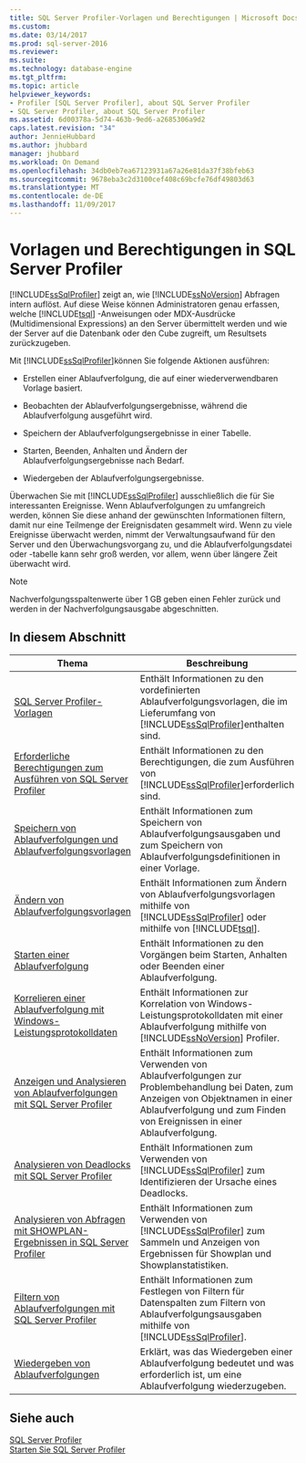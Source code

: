 ```yaml
---
title: SQL Server Profiler-Vorlagen und Berechtigungen | Microsoft Docs
ms.custom: 
ms.date: 03/14/2017
ms.prod: sql-server-2016
ms.reviewer: 
ms.suite: 
ms.technology: database-engine
ms.tgt_pltfrm: 
ms.topic: article
helpviewer_keywords:
- Profiler [SQL Server Profiler], about SQL Server Profiler
- SQL Server Profiler, about SQL Server Profiler
ms.assetid: 6d00378a-5d74-463b-9ed6-a2685306a9d2
caps.latest.revision: "34"
author: JennieHubbard
ms.author: jhubbard
manager: jhubbard
ms.workload: On Demand
ms.openlocfilehash: 34db0eb7ea67123931a67a26e81da37f38bfeb63
ms.sourcegitcommit: 9678eba3c2d3100cef408c69bcfe76df49803d63
ms.translationtype: MT
ms.contentlocale: de-DE
ms.lasthandoff: 11/09/2017
---
```

# <a name="sql-server-profiler-templates-and-permissions"></a>Vorlagen und Berechtigungen in SQL Server Profiler
  [!INCLUDE[ssSqlProfiler](../../includes/sssqlprofiler-md.md)] zeigt an, wie [!INCLUDE[ssNoVersion](../../includes/ssnoversion-md.md)] Abfragen intern auflöst. Auf diese Weise können Administratoren genau erfassen, welche [!INCLUDE[tsql](../../includes/tsql-md.md)] -Anweisungen oder MDX-Ausdrücke (Multidimensional Expressions) an den Server übermittelt werden und wie der Server auf die Datenbank oder den Cube zugreift, um Resultsets zurückzugeben.  
  
 Mit [!INCLUDE[ssSqlProfiler](../../includes/sssqlprofiler-md.md)]können Sie folgende Aktionen ausführen:  
  
-   Erstellen einer Ablaufverfolgung, die auf einer wiederverwendbaren Vorlage basiert.  
  
-   Beobachten der Ablaufverfolgungsergebnisse, während die Ablaufverfolgung ausgeführt wird.  
  
-   Speichern der Ablaufverfolgungsergebnisse in einer Tabelle.  
  
-   Starten, Beenden, Anhalten und Ändern der Ablaufverfolgungsergebnisse nach Bedarf.  
  
-   Wiedergeben der Ablaufverfolgungsergebnisse.  
  
 Überwachen Sie mit [!INCLUDE[ssSqlProfiler](../../includes/sssqlprofiler-md.md)] ausschließlich die für Sie interessanten Ereignisse. Wenn Ablaufverfolgungen zu umfangreich werden, können Sie diese anhand der gewünschten Informationen filtern, damit nur eine Teilmenge der Ereignisdaten gesammelt wird. Wenn zu viele Ereignisse überwacht werden, nimmt der Verwaltungsaufwand für den Server und den Überwachungsvorgang zu, und die Ablaufverfolgungsdatei oder -tabelle kann sehr groß werden, vor allem, wenn über längere Zeit überwacht wird.  
  
> [!NOTE]  
>  Nachverfolgungsspaltenwerte über 1 GB geben einen Fehler zurück und werden in der Nachverfolgungsausgabe abgeschnitten.  
  
## <a name="in-this-section"></a>In diesem Abschnitt  
  
|Thema|Beschreibung|  
|-----------|-----------------|  
|[SQL Server Profiler-Vorlagen](../../tools/sql-server-profiler/sql-server-profiler-templates.md)|Enthält Informationen zu den vordefinierten Ablaufverfolgungsvorlagen, die im Lieferumfang von [!INCLUDE[ssSqlProfiler](../../includes/sssqlprofiler-md.md)]enthalten sind.|  
|[Erforderliche Berechtigungen zum Ausführen von SQL Server Profiler](../../tools/sql-server-profiler/permissions-required-to-run-sql-server-profiler.md)|Enthält Informationen zu den Berechtigungen, die zum Ausführen von [!INCLUDE[ssSqlProfiler](../../includes/sssqlprofiler-md.md)]erforderlich sind.|  
|[Speichern von Ablaufverfolgungen und Ablaufverfolgungsvorlagen](../../tools/sql-server-profiler/save-traces-and-trace-templates.md)|Enthält Informationen zum Speichern von Ablaufverfolgungsausgaben und zum Speichern von Ablaufverfolgungsdefinitionen in einer Vorlage.|  
|[Ändern von Ablaufverfolgungsvorlagen](../../tools/sql-server-profiler/modify-trace-templates.md)|Enthält Informationen zum Ändern von Ablaufverfolgungsvorlagen mithilfe von [!INCLUDE[ssSqlProfiler](../../includes/sssqlprofiler-md.md)] oder mithilfe von [!INCLUDE[tsql](../../includes/tsql-md.md)].|  
|[Starten einer Ablaufverfolgung](../../tools/sql-server-profiler/start-a-trace.md)|Enthält Informationen zu den Vorgängen beim Starten, Anhalten oder Beenden einer Ablaufverfolgung.|  
|[Korrelieren einer Ablaufverfolgung mit Windows-Leistungsprotokolldaten](../../tools/sql-server-profiler/correlate-a-trace-with-windows-performance-log-data.md)|Enthält Informationen zur Korrelation von Windows-Leistungsprotokolldaten mit einer Ablaufverfolgung mithilfe von [!INCLUDE[ssNoVersion](../../includes/ssnoversion-md.md)] Profiler.|  
|[Anzeigen und Analysieren von Ablaufverfolgungen mit SQL Server Profiler](../../tools/sql-server-profiler/view-and-analyze-traces-with-sql-server-profiler.md)|Enthält Informationen zum Verwenden von Ablaufverfolgungen zur Problembehandlung bei Daten, zum Anzeigen von Objektnamen in einer Ablaufverfolgung und zum Finden von Ereignissen in einer Ablaufverfolgung.|  
|[Analysieren von Deadlocks mit SQL Server Profiler](../../tools/sql-server-profiler/analyze-deadlocks-with-sql-server-profiler.md)|Enthält Informationen zum Verwenden von [!INCLUDE[ssSqlProfiler](../../includes/sssqlprofiler-md.md)] zum Identifizieren der Ursache eines Deadlocks.|  
|[Analysieren von Abfragen mit SHOWPLAN-Ergebnissen in SQL Server Profiler](../../tools/sql-server-profiler/analyze-queries-with-showplan-results-in-sql-server-profiler.md)|Enthält Informationen zum Verwenden von [!INCLUDE[ssSqlProfiler](../../includes/sssqlprofiler-md.md)] zum Sammeln und Anzeigen von Ergebnissen für Showplan und Showplanstatistiken.|  
|[Filtern von Ablaufverfolgungen mit SQL Server Profiler](../../tools/sql-server-profiler/filter-traces-with-sql-server-profiler.md)|Enthält Informationen zum Festlegen von Filtern für Datenspalten zum Filtern von Ablaufverfolgungsausgaben mithilfe von [!INCLUDE[ssSqlProfiler](../../includes/sssqlprofiler-md.md)].|  
|[Wiedergeben von Ablaufverfolgungen](../../tools/sql-server-profiler/replay-traces.md)|Erklärt, was das Wiedergeben einer Ablaufverfolgung bedeutet und was erforderlich ist, um eine Ablaufverfolgung wiederzugeben.|  
  
## <a name="see-also"></a>Siehe auch  
 [SQL Server Profiler](../../tools/sql-server-profiler/sql-server-profiler.md)   
 [Starten Sie SQL Server Profiler](../../tools/sql-server-profiler/start-sql-server-profiler.md)  
  
  
